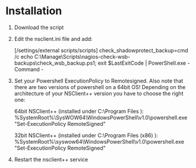 # Installation

1) Download the script

2) Edit the nsclient.ini file and add:

    [/settings/external scripts/scripts]
    check_shadowprotect_backup=cmd /c echo C:\Manage\Scripts\nagios-check-wsb-backups\check_wsb_backup.ps1; exit $LastExitCode | PowerShell.exe -Command -

3) Set your Powershell ExecutionPolicy to Remotesigned. Also note that there are two versions of powershell on a 64bit OS! Depending on the architecture of your NSClient++ version you have to choose the right one:

    64bit NSClient++ (installed under C:\Program Files ):
    %SystemRoot%\SysWOW64\WindowsPowerShell\v1.0\powershell.exe "Set-ExecutionPolicy RemoteSigned"

    32bit NSClient++ (installed under C:\Program Files (x86) ):
    %SystemRoot%\syswow64\WindowsPowerShell\v1.0\powershell.exe "Set-ExecutionPolicy RemoteSigned"

4) Restart the nsclient++ service

